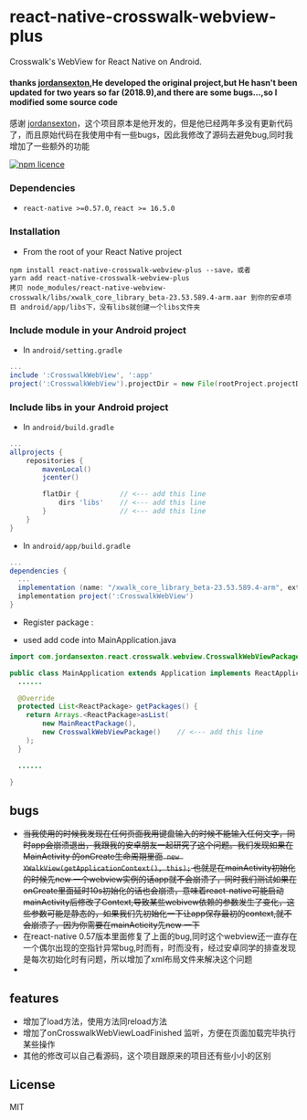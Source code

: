 # react-native-crosswalk-webview-plus
Crosswalk's WebView for React Native on Android. 

#### thanks [jordansexton](https://github.com/jordansexton),He developed the original project,but  He hasn't been updated for two years so far (2018.9),and there are some bugs...,so I modified some source code
感谢 [jordansexton](https://github.com/jordansexton)，这个项目原本是他开发的，但是他已经两年多没有更新代码了，而且原始代码在我使用中有一些bugs，因此我修改了源码去避免bug,同时我增加了一些额外的功能

[![npm licence](http://img.shields.io/npm/l/react-native-webview-crosswalk.svg?style=flat-square)](https://npmjs.org/package/react-native-webview-crosswalk "View this project on npm")

### Dependencies

*  `react-native >=0.57.0`, `react >= 16.5.0`

### Installation

* From the root of your React Native project

```shell
npm install react-native-crosswalk-webview-plus --save，或者
yarn add react-native-crosswalk-webview-plus
拷贝 node_modules/react-native-webview-crosswalk/libs/xwalk_core_library_beta-23.53.589.4-arm.aar 到你的安卓项目 android/app/libs下，没有libs就创建一个libs文件夹
```

### Include module in your Android project

* In `android/setting.gradle`

```gradle
...
include ':CrosswalkWebView', ':app'
project(':CrosswalkWebView').projectDir = new File(rootProject.projectDir, '../node_modules/react-native-crosswalk-webview-plus')
```

### Include libs in your Android project

* In `android/build.gradle`

```gradle
...
allprojects {
    repositories {
        mavenLocal()
        jcenter()

        flatDir {          // <--- add this line
            dirs 'libs'    // <--- add this line
        }                  // <--- add this line
    }
}
```

* In `android/app/build.gradle`

```gradle
...
dependencies {
  ...
  implementation (name: "/xwalk_core_library_beta-23.53.589.4-arm", ext: "aar")     // <--- add this line
  implementation project(':CrosswalkWebView')                             // <--- add this line
}
```
* Register package :

+ used add code into MainApplication.java

```java
import com.jordansexton.react.crosswalk.webview.CrosswalkWebViewPackage;    // <--- add this line

public class MainApplication extends Application implements ReactApplication {
  ......

  @Override
  protected List<ReactPackage> getPackages() {
    return Arrays.<ReactPackage>asList(
        new MainReactPackage(),
        new CrosswalkWebViewPackage()    // <--- add this line
    );
  }

  ......

}
```
## bugs

* ~~当我使用的时候我发现在任何页面我用键盘输入的时候不能输入任何文字，同时app会崩溃退出，我跟我的安卓朋友一起研究了这个问题。我们发现如果在MainActivity 的onCreate生命周期里面``` new XWalkView(getApplicationContext(), this);```
也就是在mainActivity初始化的时候先new 一个webview实例的话app就不会崩溃了，同时我们测试如果在onCreate里面延时10s初始化的话也会崩溃，意味着react-native可能启动mainActivity后修改了Context,导致某些webivew依赖的参数发生了变化，这些参数可能是静态的，如果我们先初始化一下让app保存最初的context,就不会崩溃了，因为你需要在mainActicity先new 一下~~
* 在react-native 0.57版本里面修复了上面的bug,同时这个webview还一直存在一个偶尔出现的空指针异常bug,时而有，时而没有，经过安卓同学的排查发现是每次初始化时有问题，所以增加了xml布局文件来解决这个问题
* 
## features
* 增加了load方法，使用方法同reload方法
* 增加了onCrosswalkWebViewLoadFinished 监听，方便在页面加载完毕执行某些操作
* 其他的修改可以自己看源码，这个项目跟原来的项目还有些小小的区别
## License
MIT
